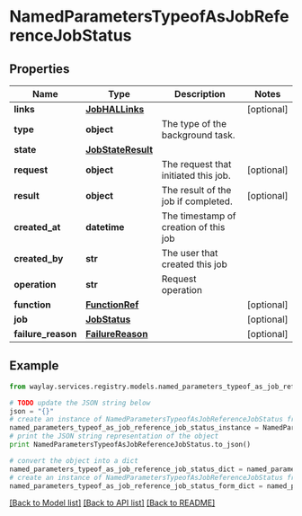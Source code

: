 # NamedParametersTypeofAsJobReferenceJobStatus


## Properties

Name | Type | Description | Notes
------------ | ------------- | ------------- | -------------
**links** | [**JobHALLinks**](JobHALLinks.md) |  | [optional] 
**type** | **object** | The type of the background task. | 
**state** | [**JobStateResult**](JobStateResult.md) |  | 
**request** | **object** | The request that initiated this job. | [optional] 
**result** | **object** | The result of the job if completed. | [optional] 
**created_at** | **datetime** | The timestamp of creation of this job | 
**created_by** | **str** | The user that created this job | 
**operation** | **str** | Request operation | 
**function** | [**FunctionRef**](FunctionRef.md) |  | [optional] 
**job** | [**JobStatus**](JobStatus.md) |  | [optional] 
**failure_reason** | [**FailureReason**](FailureReason.md) |  | [optional] 

## Example

```python
from waylay.services.registry.models.named_parameters_typeof_as_job_reference_job_status import NamedParametersTypeofAsJobReferenceJobStatus

# TODO update the JSON string below
json = "{}"
# create an instance of NamedParametersTypeofAsJobReferenceJobStatus from a JSON string
named_parameters_typeof_as_job_reference_job_status_instance = NamedParametersTypeofAsJobReferenceJobStatus.from_json(json)
# print the JSON string representation of the object
print NamedParametersTypeofAsJobReferenceJobStatus.to_json()

# convert the object into a dict
named_parameters_typeof_as_job_reference_job_status_dict = named_parameters_typeof_as_job_reference_job_status_instance.to_dict()
# create an instance of NamedParametersTypeofAsJobReferenceJobStatus from a dict
named_parameters_typeof_as_job_reference_job_status_form_dict = named_parameters_typeof_as_job_reference_job_status.from_dict(named_parameters_typeof_as_job_reference_job_status_dict)
```
[[Back to Model list]](../README.md#documentation-for-models) [[Back to API list]](../README.md#documentation-for-api-endpoints) [[Back to README]](../README.md)


